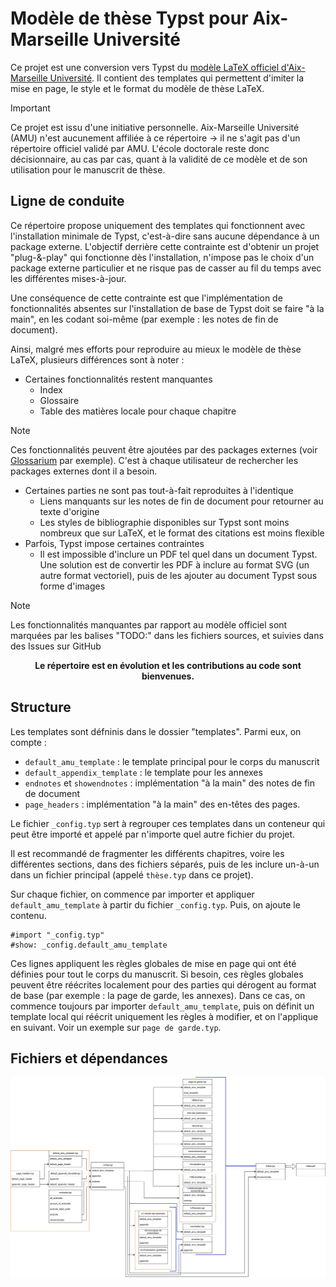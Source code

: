 
<!---
Copyright 2025 Pierre BAGNARA

Licensed under the Apache License, Version 2.0 (the "License");
you may not use this file except in compliance with the License.
You may obtain a copy of the License at

    https://www.apache.org/licenses/LICENSE-2.0

Unless required by applicable law or agreed to in writing, software
distributed under the License is distributed on an "AS IS" BASIS,
WITHOUT WARRANTIES OR CONDITIONS OF ANY KIND, either express or implied.
See the License for the specific language governing permissions and
limitations under the License.
-->


# Modèle de thèse Typst pour Aix-Marseille Université


Ce projet est une conversion vers Typst du [modèle LaTeX officiel d'Aix-Marseille Université](https://github.com/SCD-Aix-Marseille-Universite/latexamu/tree/master).
Il contient des templates qui permettent d'imiter la mise en page, le style et le format du modèle de thèse LaTeX.

> [!IMPORTANT]
> Ce projet est issu d'une initiative personnelle. Aix-Marseille Université (AMU) n'est aucunement affiliée à ce répertoire -> il ne s'agit pas d'un répertoire officiel validé par AMU. L'école doctorale reste donc décisionnaire, au cas par cas, quant à la validité de ce modèle et de son utilisation pour le manuscrit de thèse.

## Ligne de conduite

Ce répertoire propose uniquement des templates qui fonctionnent avec l'installation minimale de Typst, c'est-à-dire sans aucune dépendance à un package externe.
L'objectif derrière cette contrainte est d'obtenir un projet "plug-&-play" qui fonctionne dès l'installation, n'impose pas le choix d'un package externe particulier et ne risque pas de casser au fil du temps avec les différentes mises-à-jour.

Une conséquence de cette contrainte est que l'implémentation de fonctionnalités absentes sur l'installation de base de Typst doit se faire "à la main", en les codant soi-même (par exemple : les notes de fin de document). 

Ainsi, malgré mes efforts pour reproduire au mieux le modèle de thèse LaTeX, plusieurs différences sont à noter :
- Certaines fonctionnalités restent manquantes
    - Index
    - Glossaire
    - Table des matières locale pour chaque chapitre
> [!NOTE]
> Ces fonctionnalités peuvent être ajoutées par des packages externes (voir [Glossarium](https://typst.app/universe/package/glossarium/) par exemple). C'est à chaque utilisateur de rechercher les packages externes dont il a besoin.
- Certaines parties ne sont pas tout-à-fait reproduites à l'identique
    - Liens manquants sur les notes de fin de document pour retourner au texte d'origine
    - Les styles de bibliographie disponibles sur Typst sont moins nombreux que sur LaTeX, et le format des citations est moins flexible
- Parfois, Typst impose certaines contraintes
    - Il est impossible d'inclure un PDF tel quel dans un document Typst. Une solution est de convertir les PDF à inclure au format SVG (un autre format vectoriel), puis de les ajouter au document Typst sous forme d'images

> [!NOTE]
> Les fonctionnalités manquantes par rapport au modèle officiel sont marquées par les balises "TODO:" dans les fichiers sources, et suivies dans des Issues sur GitHub

<b><p align="center"> Le répertoire est en évolution et les contributions au code sont bienvenues. </p></b>


## Structure

Les templates sont défninis dans le dossier "templates".
Parmi eux, on compte : 
- ```default_amu_template``` : le template principal pour le corps du manuscrit
- ```default_appendix_template``` : le template pour les annexes
- ```endnotes``` et ```showendnotes``` : implémentation "à la main" des notes de fin de document
- ```page_headers``` : implémentation "à la main" des en-têtes des pages.

Le fichier ```_config.typ``` sert à regrouper ces templates dans un conteneur qui peut être importé et appelé par n'importe quel autre fichier du projet.

Il est recommandé de fragmenter les différents chapitres, voire les différentes sections, dans des fichiers séparés, puis de les inclure un-à-un dans un fichier principal (appelé ```thèse.typ``` dans ce projet).

Sur chaque fichier, on commence par importer et appliquer ```default_amu_template``` à partir du fichier ```_config.typ```. 
Puis, on ajoute le contenu.

```typst
#import "_config.typ"
#show: _config.default_amu_template

```

Ces lignes appliquent les règles globales de mise en page qui ont été définies pour tout le corps du manuscrit.
Si besoin, ces règles globales peuvent être réécrites localement pour des parties qui dérogent au format de base (par exemple : la page de garde, les annexes).
Dans ce cas, on commence toujours par importer ```default_amu_template```, puis on définit un template local qui réécrit uniquement les règles à modifier, et on l'applique en suivant. Voir un exemple sur ```page de garde.typ```.


## Fichiers et dépendances

![Diagramme drawio de l'organisation des fichiers et des imports](drawio_diagrams/dependancies.drawio.svg)
